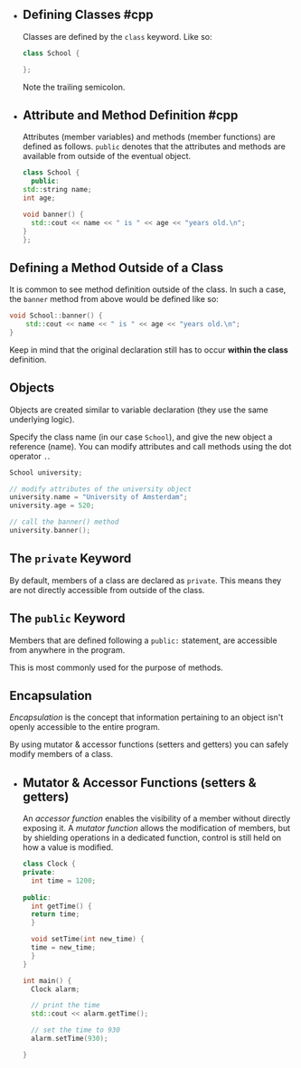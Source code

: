 - ## Defining Classes #cpp 
  Classes are defined by the `class` keyword. Like so:
  ```cpp
  class School {
  
  };
  ```
  Note the trailing semicolon.
- ## Attribute and Method Definition #cpp 
  Attributes (member variables) and methods (member functions) are defined as follows. `public` denotes that the attributes and methods are available from outside of the eventual object.
  ```cpp
  class School {
  	public:
  std::string name;
  int age;
  
  void banner() {
  	std::cout << name << " is " << age << "years old.\n";
  }
  };
  ```
## Defining a Method Outside of a Class
It is common to see method definition outside of the class. In such a case, the `banner` method from above would be defined like so:
```cpp
void School::banner() {
	std::cout << name << " is " << age << "years old.\n";
}
```

Keep in mind that the original declaration still has to occur **within the class** definition.
## Objects
Objects are created similar to variable declaration (they use the same underlying logic).

Specify the class name (in our case `School`), and give the new object a reference (name). You can modify attributes and call methods using the dot operator `.`. 

```cpp
School university;

// modify attributes of the university object 
university.name = "University of Amsterdam";
university.age = 520;

// call the banner() method
university.banner();
```
## The `private` Keyword
By default, members of a class are declared as `private`. This means they are not directly accessible from outside of the class.
## The `public` Keyword
Members that are defined following a `public:` statement, are accessible from anywhere in the program.

This is most commonly used for the purpose of methods.
## Encapsulation
*Encapsulation* is the concept that information pertaining to an object isn't openly accessible to the entire program.

By using mutator & accessor functions (setters and getters) you can safely modify members of a class.
- ## Mutator & Accessor Functions (setters & getters)
  An *accessor function* enables the visibility of a member without directly exposing it. A *mutator function* allows the modification of members, but by shielding operations in a dedicated function, control is still held on how a value is modified.  
  
  ```cpp
  class Clock {
  private:
    int time = 1200;
    
  public:
    int getTime() {
  	return time;
    }
  
    void setTime(int new_time) {
  	time = new_time;
    }
  }
  
  int main() {
  	Clock alarm;
  
  	// print the time
  	std::cout << alarm.getTime();
  
  	// set the time to 930
  	alarm.setTime(930);
  
  }
  ```